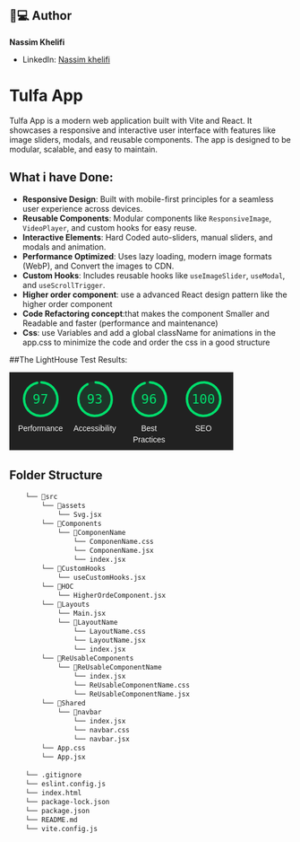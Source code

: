 ## 👨💻 Author

**Nassim Khelifi**  
- LinkedIn: [Nassim khelifi](https://www.linkedin.com/in/khelifi-nassim/)  
  
# Tulfa App

Tulfa App is a modern web application built with Vite and React. It showcases a responsive and interactive user interface with features like image sliders, modals, and reusable components. The app is designed to be modular, scalable, and easy to maintain.

## What i have Done:

- **Responsive Design**: Built with mobile-first principles for a seamless user experience across devices.
- **Reusable Components**: Modular components like `ResponsiveImage`, `VideoPlayer`, and custom hooks for easy reuse.
- **Interactive Elements**: Hard Coded auto-sliders, manual sliders, and modals and animation.
- **Performance Optimized**: Uses lazy loading, modern image formats (WebP), and Convert the images to CDN.
- **Custom Hooks**: Includes reusable hooks like `useImageSlider`, `useModal`, and `useScrollTrigger`.
- **Higher order component**: use a advanced React design pattern like the higher order component
- **Code Refactoring concept**:that makes the component Smaller and Readable and faster (performance and maintenance) 
- **Css**: use Variables and  add a global className for animations in the app.css to minimize the code and order the css in a good structure 

##The LightHouse Test Results:

![Furniture Image](public/lightHouse.png)

## Folder Structure
```
    └── 📁src
        └── 📁assets
            └── Svg.jsx
        └── 📁Components
            └── 📁ComponenName
                └── ComponenName.css
                └── ComponenName.jsx
                └── index.jsx
        └── 📁CustomHooks
            └── useCustomHooks.jsx
        └── 📁HOC
            └── HigherOrdeComponent.jsx
        └── 📁Layouts
            └── Main.jsx
            └── 📁LayoutName
                └── LayoutName.css
                └── LayoutName.jsx
                └── index.jsx
        └── 📁ReUsableComponents
            └── 📁ReUsableComponentName
                └── index.jsx
                └── ReUsableComponentName.css
                └── ReUsableComponentName.jsx
        └── 📁Shared
            └── 📁navbar
                └── index.jsx
                └── navbar.css
                └── navbar.jsx
        └── App.css
        └── App.jsx

    └── .gitignore
    └── eslint.config.js
    └── index.html
    └── package-lock.json
    └── package.json
    └── README.md
    └── vite.config.js
```
